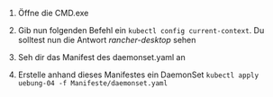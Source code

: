 1. Öffne die CMD.exe

2. Gib nun folgenden Befehl ein ```kubectl config current-context```. Du solltest nun die Antwort *rancher-desktop* sehen

3. Seh dir das Manifest des daemonset.yaml an

3. Erstelle anhand dieses Manifestes ein DaemonSet ```kubectl apply uebung-04 -f Manifeste/daemonset.yaml```
